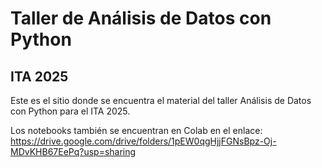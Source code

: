 # Taller de Análisis de Datos con Python
## ITA 2025

Este es el sitio donde se encuentra el material del taller Análisis de Datos con Python para el ITA 2025.

Los notebooks también se encuentran en Colab en el enlace: https://drive.google.com/drive/folders/1pEW0qgHjjFGNsBpz-Oj-MDvKHB67EePq?usp=sharing